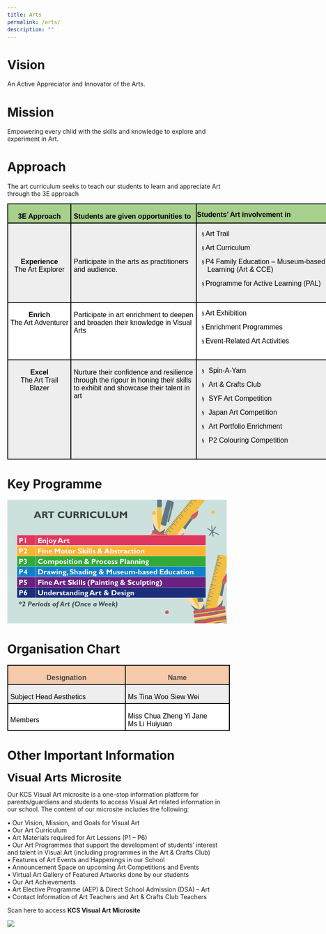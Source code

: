 ```yaml
---
title: Arts
permalink: /arts/
description: ""
---
```

# Vision
An Active Appreciator and Innovator of the Arts.

# Mission
Empowering every child with the skills and knowledge to explore and experiment in Art.

# Approach
The art curriculum seeks to teach our students to learn and appreciate Art through the 3E approach

<table class="MsoNormalTable" border="1" cellspacing="0" cellpadding="0" width="755" style="width:566.4pt;margin-left:-.15pt;background:white;border-collapse:collapse;
 border:none;mso-border-alt:solid windowtext 1.5pt;mso-yfti-tbllook:1184;
 mso-border-insideh:1.5pt solid windowtext;mso-border-insidev:1.5pt solid windowtext"><tbody><tr style="mso-yfti-irow:0;mso-yfti-firstrow:yes;height:9.5pt"><td width="137" valign="top" style="width:102.9pt;border:solid windowtext 1.5pt;
  background:#A8D08D;mso-background-themecolor:accent6;mso-background-themetint:
  153;padding:3.75pt 3.75pt 3.75pt 3.75pt;height:9.5pt"><p class="MsoNormal" align="center" style="margin-bottom:0in;text-align:center;
  line-height:normal"><b><span style="font-size:12.0pt;font-family:&quot;Arial&quot;,sans-serif;
  mso-fareast-font-family:&quot;Times New Roman&quot;;color:black">3E Approach</span></b></p></td><td width="288" valign="top" style="width:3.0in;border:solid windowtext 1.5pt;
  border-left:none;mso-border-left-alt:solid windowtext 1.5pt;background:#A8D08D;
  mso-background-themecolor:accent6;mso-background-themetint:153;padding:3.75pt 3.75pt 3.75pt 3.75pt;
  height:9.5pt"><p class="MsoNormal" style="margin-bottom:0in;line-height:normal"><b><span style="font-size:12.0pt;font-family:&quot;Arial&quot;,sans-serif;mso-fareast-font-family:
  &quot;Times New Roman&quot;;color:black">Students are given opportunities to</span></b></p></td><td width="330" valign="top" style="width:247.5pt;border:solid windowtext 1.5pt;
  border-left:none;mso-border-left-alt:solid windowtext 1.5pt;background:#A8D08D;
  mso-background-themecolor:accent6;mso-background-themetint:153;padding:.75pt .75pt .75pt .75pt;
  height:9.5pt"><p class="MsoNormal" style="margin-bottom:0in;line-height:normal"><b><span style="font-size:12.0pt;font-family:&quot;Arial&quot;,sans-serif;mso-fareast-font-family:
  &quot;Times New Roman&quot;;color:black">Students’ Art involvement in</span></b></p></td></tr><tr style="mso-yfti-irow:1;height:50.55pt"><td width="137" style="width:102.9pt;border:solid windowtext 1.5pt;border-top:
  none;mso-border-top-alt:solid windowtext 1.5pt;background:#EEEEEE;padding:
  3.75pt 3.75pt 3.75pt 3.75pt;height:50.55pt"><p class="MsoNormal" align="center" style="margin-bottom:0in;text-align:center;
  line-height:normal"><b><span style="font-size:12.0pt;font-family:&quot;Arial&quot;,sans-serif;
  mso-fareast-font-family:&quot;Times New Roman&quot;;color:black">Experience</span></b><span style="font-size:12.0pt;font-family:&quot;Arial&quot;,sans-serif;mso-fareast-font-family:
  &quot;Times New Roman&quot;;color:black"><br>The Art Explorer</span></p></td><td width="288" style="width:3.0in;border-top:none;border-left:none;border-bottom:
  solid windowtext 1.5pt;border-right:solid windowtext 1.5pt;mso-border-top-alt:
  solid windowtext 1.5pt;mso-border-left-alt:solid windowtext 1.5pt;background:
  #EEEEEE;padding:3.75pt 3.75pt 3.75pt 3.75pt;height:50.55pt"><p class="MsoNormal" style="margin-bottom:0in;line-height:normal"><span style="font-size:12.0pt;font-family:&quot;Arial&quot;,sans-serif;color:black;
  background:#EEEEEE">Participate in the arts as practitioners and audience.</span><span style="font-size:12.0pt;font-family:&quot;Arial&quot;,sans-serif;mso-fareast-font-family:
  &quot;Times New Roman&quot;;color:black"></span></p></td><td width="330" valign="top" style="width:247.5pt;border-top:none;border-left:
  none;border-bottom:solid windowtext 1.5pt;border-right:solid windowtext 1.5pt;
  mso-border-top-alt:solid windowtext 1.5pt;mso-border-left-alt:solid windowtext 1.5pt;
  background:#EEEEEE;padding:.75pt .75pt .75pt .75pt;height:50.55pt"><p class="MsoNormal" style="mso-margin-top-alt:auto;mso-margin-bottom-alt:auto;
  margin-left:.25in;text-indent:-10.0pt;line-height:normal;mso-list:l1 level1 lfo1;
  tab-stops:list .25in;background:#EEEEEE"><span style="font-size:10.0pt;mso-bidi-font-size:12.0pt;font-family:Wingdings;
  mso-fareast-font-family:Wingdings;mso-bidi-font-family:Wingdings;color:black"><span style="mso-list:Ignore">§<span style="font:7.0pt &quot;Times New Roman&quot;"> </span></span></span><span style="font-size:12.0pt;font-family:&quot;Arial&quot;,sans-serif;mso-fareast-font-family:
  &quot;Times New Roman&quot;;color:black">Art Trail</span></p><p class="MsoNormal" style="mso-margin-top-alt:auto;mso-margin-bottom-alt:auto;
  margin-left:.25in;text-indent:-10.0pt;line-height:normal;mso-list:l1 level1 lfo1;
  tab-stops:list .25in;background:#EEEEEE"><span style="font-size:10.0pt;mso-bidi-font-size:12.0pt;font-family:Wingdings;
  mso-fareast-font-family:Wingdings;mso-bidi-font-family:Wingdings;color:black"><span style="mso-list:Ignore">§<span style="font:7.0pt &quot;Times New Roman&quot;"> </span></span></span><span style="font-size:12.0pt;font-family:&quot;Arial&quot;,sans-serif;mso-fareast-font-family:
  &quot;Times New Roman&quot;;color:black">Art Curriculum</span></p><p class="MsoNormal" style="mso-margin-top-alt:auto;mso-margin-bottom-alt:auto;
  margin-left:.25in;text-indent:-10.0pt;line-height:normal;mso-list:l1 level1 lfo1;
  tab-stops:list .25in;background:#EEEEEE"><span style="font-size:10.0pt;mso-bidi-font-size:12.0pt;font-family:Wingdings;
  mso-fareast-font-family:Wingdings;mso-bidi-font-family:Wingdings;color:black"><span style="mso-list:Ignore">§<span style="font:7.0pt &quot;Times New Roman&quot;"> </span></span></span><span style="font-size:12.0pt;font-family:&quot;Arial&quot;,sans-serif;mso-fareast-font-family:
  &quot;Times New Roman&quot;;color:black">P4 Family Education – Museum-based Learning (Art &amp; CCE)</span></p><p class="MsoNormal" style="mso-margin-top-alt:auto;mso-margin-bottom-alt:auto;
  margin-left:.25in;text-indent:-10.0pt;line-height:normal;mso-list:l1 level1 lfo1;
  tab-stops:list .25in;background:#EEEEEE"><span style="font-size:10.0pt;mso-bidi-font-size:12.0pt;font-family:Wingdings;
  mso-fareast-font-family:Wingdings;mso-bidi-font-family:Wingdings;color:black"><span style="mso-list:Ignore">§<span style="font:7.0pt &quot;Times New Roman&quot;"> </span></span></span><span style="font-size:12.0pt;font-family:&quot;Arial&quot;,sans-serif;mso-fareast-font-family:
  &quot;Times New Roman&quot;;color:black">Programme for Active Learning (PAL)</span></p><p class="MsoNormal" style="margin-bottom:0in;line-height:normal"><span style="font-size:12.0pt;font-family:&quot;Arial&quot;,sans-serif;mso-fareast-font-family:
  &quot;Times New Roman&quot;;color:black">&nbsp;</span></p></td></tr><tr style="mso-yfti-irow:2;height:9.2pt"><td width="137" valign="top" style="width:102.9pt;border:solid windowtext 1.5pt;
  border-top:none;mso-border-top-alt:solid windowtext 1.5pt;padding:3.75pt 3.75pt 3.75pt 3.75pt;
  height:9.2pt"><p class="MsoNormal" align="center" style="margin-bottom:0in;text-align:center;
  line-height:normal"><b><span style="font-size:12.0pt;font-family:&quot;Arial&quot;,sans-serif;
  mso-fareast-font-family:&quot;Times New Roman&quot;;color:black">Enrich<br></span></b><span style="font-size:12.0pt;font-family:&quot;Arial&quot;,sans-serif;
  mso-fareast-font-family:&quot;Times New Roman&quot;;color:black">The Art Adventurer<b></b></span></p></td><td width="288" valign="top" style="width:3.0in;border-top:none;border-left:none;
  border-bottom:solid windowtext 1.5pt;border-right:solid windowtext 1.5pt;
  mso-border-top-alt:solid windowtext 1.5pt;mso-border-left-alt:solid windowtext 1.5pt;
  padding:3.75pt 3.75pt 3.75pt 3.75pt;height:9.2pt"><p class="MsoNormal" style="margin-bottom:0in;line-height:normal"><span style="font-size:12.0pt;font-family:&quot;Arial&quot;,sans-serif;color:black">Participate in art enrichment to deepen and broaden their knowledge in Visual Arts</span><span style="font-size:12.0pt;font-family:&quot;Arial&quot;,sans-serif;mso-fareast-font-family:
  &quot;Times New Roman&quot;;color:black"></span></p></td><td width="330" valign="top" style="width:247.5pt;border-top:none;border-left:
  none;border-bottom:solid windowtext 1.5pt;border-right:solid windowtext 1.5pt;
  mso-border-top-alt:solid windowtext 1.5pt;mso-border-left-alt:solid windowtext 1.5pt;
  padding:.75pt .75pt .75pt .75pt;height:9.2pt"><p class="MsoNormal" style="mso-margin-top-alt:auto;mso-margin-bottom-alt:auto;
  margin-left:.25in;text-indent:-10.0pt;line-height:normal;mso-list:l0 level1 lfo2;
  tab-stops:list .25in"><span style="font-size:10.0pt;
  mso-bidi-font-size:12.0pt;font-family:Wingdings;mso-fareast-font-family:Wingdings;
  mso-bidi-font-family:Wingdings;color:black"><span style="mso-list:Ignore">§<span style="font:7.0pt &quot;Times New Roman&quot;"> </span></span></span><span style="font-size:12.0pt;font-family:&quot;Arial&quot;,sans-serif;mso-fareast-font-family:
  &quot;Times New Roman&quot;;color:black">Art Exhibition</span></p><p class="MsoNormal" style="mso-margin-top-alt:auto;mso-margin-bottom-alt:auto;
  margin-left:.25in;text-indent:-10.0pt;line-height:normal;mso-list:l0 level1 lfo2;
  tab-stops:list .25in"><span style="font-size:10.0pt;
  mso-bidi-font-size:12.0pt;font-family:Wingdings;mso-fareast-font-family:Wingdings;
  mso-bidi-font-family:Wingdings;color:black"><span style="mso-list:Ignore">§<span style="font:7.0pt &quot;Times New Roman&quot;"> </span></span></span><span style="font-size:12.0pt;font-family:&quot;Arial&quot;,sans-serif;mso-fareast-font-family:
  &quot;Times New Roman&quot;;color:black">Enrichment Programmes</span></p><p class="MsoNormal" style="mso-margin-top-alt:auto;mso-margin-bottom-alt:auto;
  margin-left:.25in;text-indent:-10.0pt;line-height:normal;mso-list:l0 level1 lfo2;
  tab-stops:list .25in"><span style="font-size:10.0pt;
  mso-bidi-font-size:12.0pt;font-family:Wingdings;mso-fareast-font-family:Wingdings;
  mso-bidi-font-family:Wingdings;color:black"><span style="mso-list:Ignore">§<span style="font:7.0pt &quot;Times New Roman&quot;"> </span></span></span><span style="font-size:12.0pt;font-family:&quot;Arial&quot;,sans-serif;mso-fareast-font-family:
  &quot;Times New Roman&quot;;color:black">Event-Related Art Activities</span></p><p class="MsoNormal" style="margin-bottom:0in;line-height:normal"><span style="font-size:12.0pt;font-family:&quot;Arial&quot;,sans-serif;mso-fareast-font-family:
  &quot;Times New Roman&quot;;color:black">&nbsp;</span></p></td></tr><tr style="mso-yfti-irow:3;mso-yfti-lastrow:yes;height:9.2pt"><td width="137" valign="top" style="width:102.9pt;border:solid windowtext 1.5pt;
  border-top:none;mso-border-top-alt:solid windowtext 1.5pt;background:#EEEEEE;
  padding:3.75pt 3.75pt 3.75pt 3.75pt;height:9.2pt"><p class="MsoNormal" align="center" style="margin-bottom:0in;text-align:center;
  line-height:normal"><b><span style="font-size:12.0pt;font-family:&quot;Arial&quot;,sans-serif;
  mso-fareast-font-family:&quot;Times New Roman&quot;;color:black">Excel</span></b><span style="font-size:12.0pt;font-family:&quot;Arial&quot;,sans-serif;mso-fareast-font-family:
  &quot;Times New Roman&quot;;color:black"><br>The Art Trail Blazer</span></p></td><td width="288" valign="top" style="width:3.0in;border-top:none;border-left:none;
  border-bottom:solid windowtext 1.5pt;border-right:solid windowtext 1.5pt;
  mso-border-top-alt:solid windowtext 1.5pt;mso-border-left-alt:solid windowtext 1.5pt;
  background:#EEEEEE;padding:3.75pt 3.75pt 3.75pt 3.75pt;height:9.2pt"><p class="MsoNormal" style="margin-bottom:0in;line-height:normal"><span style="font-size:12.0pt;font-family:&quot;Arial&quot;,sans-serif;color:black;
  background:#EEEEEE">Nurture their confidence and resilience through the rigour in honing their skills to exhibit and showcase their talent in art</span><span style="font-size:12.0pt;font-family:&quot;Arial&quot;,sans-serif;mso-fareast-font-family:
  &quot;Times New Roman&quot;;color:black"></span></p></td><td width="330" valign="top" style="width:247.5pt;border-top:none;border-left:
  none;border-bottom:solid windowtext 1.5pt;border-right:solid windowtext 1.5pt;
  mso-border-top-alt:solid windowtext 1.5pt;mso-border-left-alt:solid windowtext 1.5pt;
  background:#EEEEEE;padding:.75pt .75pt .75pt .75pt;height:9.2pt"><p class="MsoNormal" style="mso-margin-top-alt:auto;mso-margin-bottom-alt:auto;
  margin-left:.5in;text-indent:-28.0pt;line-height:normal;mso-list:l2 level1 lfo3;
  tab-stops:list .5in;background:#EEEEEE"><span style="font-size:10.0pt;mso-bidi-font-size:12.0pt;font-family:Wingdings;
  mso-fareast-font-family:Wingdings;mso-bidi-font-family:Wingdings;color:black"><span style="mso-list:Ignore">§<span style="font:7.0pt &quot;Times New Roman&quot;">&nbsp;&nbsp;&nbsp; </span></span></span><span style="font-size:12.0pt;font-family:
  &quot;Arial&quot;,sans-serif;mso-fareast-font-family:&quot;Times New Roman&quot;;color:black">Spin-A-Yarn</span></p><p class="MsoNormal" style="mso-margin-top-alt:auto;mso-margin-bottom-alt:auto;
  margin-left:.5in;text-indent:-28.0pt;line-height:normal;mso-list:l2 level1 lfo3;
  tab-stops:list .5in;background:#EEEEEE"><span style="font-size:10.0pt;mso-bidi-font-size:12.0pt;font-family:Wingdings;
  mso-fareast-font-family:Wingdings;mso-bidi-font-family:Wingdings;color:black"><span style="mso-list:Ignore">§<span style="font:7.0pt &quot;Times New Roman&quot;">&nbsp;&nbsp;&nbsp; </span></span></span><span style="font-size:12.0pt;font-family:
  &quot;Arial&quot;,sans-serif;mso-fareast-font-family:&quot;Times New Roman&quot;;color:black">Art &amp; Crafts Club</span></p><p class="MsoNormal" style="mso-margin-top-alt:auto;mso-margin-bottom-alt:auto;
  margin-left:.5in;text-indent:-28.0pt;line-height:normal;mso-list:l2 level1 lfo3;
  tab-stops:list .5in;background:#EEEEEE"><span style="font-size:10.0pt;mso-bidi-font-size:12.0pt;font-family:Wingdings;
  mso-fareast-font-family:Wingdings;mso-bidi-font-family:Wingdings;color:black"><span style="mso-list:Ignore">§<span style="font:7.0pt &quot;Times New Roman&quot;">&nbsp;&nbsp;&nbsp; </span></span></span><span style="font-size:12.0pt;font-family:
  &quot;Arial&quot;,sans-serif;mso-fareast-font-family:&quot;Times New Roman&quot;;color:black">SYF Art Competition</span></p><p class="MsoNormal" style="mso-margin-top-alt:auto;mso-margin-bottom-alt:auto;
  margin-left:.5in;text-indent:-28.0pt;line-height:normal;mso-list:l2 level1 lfo3;
  tab-stops:list .5in;background:#EEEEEE"><span style="font-size:10.0pt;mso-bidi-font-size:12.0pt;font-family:Wingdings;
  mso-fareast-font-family:Wingdings;mso-bidi-font-family:Wingdings;color:black"><span style="mso-list:Ignore">§<span style="font:7.0pt &quot;Times New Roman&quot;">&nbsp;&nbsp;&nbsp; </span></span></span><span style="font-size:12.0pt;font-family:
  &quot;Arial&quot;,sans-serif;mso-fareast-font-family:&quot;Times New Roman&quot;;color:black">Japan Art Competition</span></p><p class="MsoNormal" style="mso-margin-top-alt:auto;mso-margin-bottom-alt:auto;
  margin-left:.5in;text-indent:-28.0pt;line-height:normal;mso-list:l2 level1 lfo3;
  tab-stops:list .5in;background:#EEEEEE"><span style="font-size:10.0pt;mso-bidi-font-size:12.0pt;font-family:Wingdings;
  mso-fareast-font-family:Wingdings;mso-bidi-font-family:Wingdings;color:black"><span style="mso-list:Ignore">§<span style="font:7.0pt &quot;Times New Roman&quot;">&nbsp;&nbsp;&nbsp; </span></span></span><span style="font-size:12.0pt;font-family:
  &quot;Arial&quot;,sans-serif;mso-fareast-font-family:&quot;Times New Roman&quot;;color:black">Art Portfolio Enrichment</span></p><p class="MsoNormal" style="mso-margin-top-alt:auto;mso-margin-bottom-alt:auto;
  margin-left:.5in;text-indent:-28.0pt;line-height:normal;mso-list:l2 level1 lfo3;
  tab-stops:list .5in;background:#EEEEEE"><span style="font-size:10.0pt;mso-bidi-font-size:12.0pt;font-family:Wingdings;
  mso-fareast-font-family:Wingdings;mso-bidi-font-family:Wingdings;color:black"><span style="mso-list:Ignore">§<span style="font:7.0pt &quot;Times New Roman&quot;">&nbsp;&nbsp;&nbsp; </span></span></span><span style="font-size:12.0pt;font-family:
  &quot;Arial&quot;,sans-serif;mso-fareast-font-family:&quot;Times New Roman&quot;;color:black">P2 Colouring Competition</span></p><p class="MsoNormal" style="margin-bottom:0in;line-height:normal"><span style="font-size:12.0pt;font-family:&quot;Arial&quot;,sans-serif;mso-fareast-font-family:
  &quot;Times New Roman&quot;;color:black">&nbsp;</span></p></td></tr></tbody></table>
	
# 	Key Programme
![](/images/Aesthetics/Art/Art.png)

# Organisation Chart
 <table style="width:383.4pt;margin-left:-.15pt;background:white;border-collapse:collapse;
 border:none;mso-border-alt:solid windowtext 1.5pt;mso-yfti-tbllook:1184;
 mso-border-insideh:1.5pt solid windowtext;mso-border-insidev:1.5pt solid windowtext" width="511" cellpadding="0" cellspacing="0" border="1" class="MsoNormalTable"><tbody><tr style="mso-yfti-irow:0;mso-yfti-firstrow:yes;height:9.5pt"><td style="width:203.3pt;border:solid windowtext 1.5pt;
  background:#F7CAAC;mso-background-themecolor:accent2;mso-background-themetint:
  102;padding:3.75pt 3.75pt 3.75pt 3.75pt;height:9.5pt" valign="top" width="271"><p style="margin-bottom:0in;text-align:center;
  line-height:normal" align="center" class="MsoNormal"><b><span style="font-size:12.0pt;font-family:&quot;Arial&quot;,sans-serif;
  mso-fareast-font-family:&quot;Times New Roman&quot;;color:#484848">Designation</span></b><span style="font-size:12.0pt;font-family:&quot;Arial&quot;,sans-serif;mso-fareast-font-family:
  &quot;Times New Roman&quot;;color:black"></span></p></td><td style="width:180.1pt;border:solid windowtext 1.5pt;
  border-left:none;mso-border-left-alt:solid windowtext 1.5pt;background:#F7CAAC;
  mso-background-themecolor:accent2;mso-background-themetint:102;padding:3.75pt 3.75pt 3.75pt 3.75pt;
  height:9.5pt" valign="top" width="240"><p style="margin-bottom:0in;text-align:center;
  line-height:normal" align="center" class="MsoNormal"><b><span style="font-size:12.0pt;font-family:&quot;Arial&quot;,sans-serif;
  mso-fareast-font-family:&quot;Times New Roman&quot;;color:#484848">Name</span></b><span style="font-size:12.0pt;font-family:&quot;Arial&quot;,sans-serif;mso-fareast-font-family:
  &quot;Times New Roman&quot;;color:black"></span></p></td></tr><tr style="mso-yfti-irow:1;height:19.2pt"><td style="width:203.3pt;border:solid windowtext 1.5pt;border-top:
  none;mso-border-top-alt:solid windowtext 1.5pt;background:#EEEEEE;padding:
  3.75pt 3.75pt 3.75pt 3.75pt;height:19.2pt" width="271"><p style="margin-bottom:0in;line-height:normal" class="MsoNormal"><span style="font-size:12.0pt;font-family:&quot;Arial&quot;,sans-serif;mso-fareast-font-family:
  &quot;Times New Roman&quot;;color:black">Subject Head Aesthetics</span></p></td><td style="width:180.1pt;border-top:none;border-left:none;
  border-bottom:solid windowtext 1.5pt;border-right:solid windowtext 1.5pt;
  mso-border-top-alt:solid windowtext 1.5pt;mso-border-left-alt:solid windowtext 1.5pt;
  background:#EEEEEE;padding:3.75pt 3.75pt 3.75pt 3.75pt;height:19.2pt" width="240"><p style="margin-bottom:0in;line-height:normal" class="MsoNormal"><span style="font-size:12.0pt;font-family:&quot;Arial&quot;,sans-serif;mso-fareast-font-family:
  &quot;Times New Roman&quot;;color:black">Ms Tina Woo Siew Wei</span></p></td></tr><tr style="mso-yfti-irow:2;mso-yfti-lastrow:yes;height:9.2pt"><td style="width:203.3pt;border:solid windowtext 1.5pt;border-top:
  none;mso-border-top-alt:solid windowtext 1.5pt;padding:3.75pt 3.75pt 3.75pt 3.75pt;
  height:9.2pt" width="271"><p style="margin-bottom:0in;line-height:normal" class="MsoNormal"><span style="font-size:12.0pt;font-family:&quot;Arial&quot;,sans-serif;mso-fareast-font-family:
  &quot;Times New Roman&quot;;color:black">Members</span></p></td><td style="width:180.1pt;border-top:none;border-left:none;
  border-bottom:solid windowtext 1.5pt;border-right:solid windowtext 1.5pt;
  mso-border-top-alt:solid windowtext 1.5pt;mso-border-left-alt:solid windowtext 1.5pt;
  padding:3.75pt 3.75pt 3.75pt 3.75pt;height:9.2pt" width="240"><p style="margin-bottom:0in;line-height:normal" class="MsoNormal"><span style="font-size:12.0pt;font-family:&quot;Arial&quot;,sans-serif;mso-fareast-font-family:
  &quot;Times New Roman&quot;;color:black">Miss Chua Zheng Yi Jane<br>Ms Li Huiyuan</span></p></td></tr></tbody></table>
	
# 	Other Important Information
<span style="font-size:20.0pt;font-family:&quot;Arial&quot;,sans-serif;
mso-fareast-font-family:&quot;Times New Roman&quot;;color:black"><b>Visual Arts Microsite</b></span>

Our KCS Visual Art microsite is a one-stop information platform for parents/guardians and students to access Visual Art related information in our school. The content of our microsite includes the following:

• Our Vision, Mission, and Goals for Visual Art  
• Our Art Curriculum  
• Art Materials required for Art Lessons (P1 – P6)  
• Our Art Programmes that support the development of students’ interest and talent in Visual Art (including programmes in the Art &amp; Crafts Club)  
• Features of Art Events and Happenings in our School  
• Announcement Space on upcoming Art Competitions and Events  
• Virtual Art Gallery of Featured Artworks done by our students  
• Our Art Achievements  
• Art Elective Programme (AEP) &amp; Direct School Admission (DSA) – Art  
• Contact Information of Art Teachers and Art &amp; Crafts Club Teachers

Scan here to access&nbsp;**KCS Visual Art Microsite**

<img src="microsite.png">